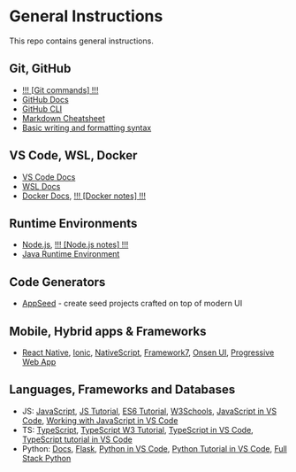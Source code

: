 # General Instructions
This repo contains general instructions.

## Git, GitHub
- [!!! [Git commands] !!!](git-commands.md)
- [GitHub Docs](https://docs.github.com/en)
- [GitHub CLI](https://docs.github.com/en/github-cli)
- [Markdown Cheatsheet](https://github.com/adam-p/markdown-here/wiki/Markdown-Cheatsheet)
- [Basic writing and formatting syntax](https://docs.github.com/en/get-started/writing-on-github/getting-started-with-writing-and-formatting-on-github/basic-writing-and-formatting-syntax)

## VS Code, WSL, Docker
- [VS Code Docs](https://code.visualstudio.com/docs)
- [WSL Docs](https://learn.microsoft.com/en-us/windows/wsl/)
- [Docker Docs](https://docs.docker.com/), [!!! [Docker notes] !!!](docker-notes.md)

## Runtime Environments
- [Node.js](https://nodejs.org/en), [!!! [Node.js notes] !!!](nodejs-notes.md)
- [Java Runtime Environment](https://dev.java/)

## Code Generators
- [AppSeed](https://appseed.us/) - create seed projects crafted on top of modern UI

## Mobile, Hybrid apps & Frameworks
- [React Native](https://reactnative.dev/), [Ionic](https://ionicframework.com/), [NativeScript](https://nativescript.org/), [Framework7](https://framework7.io/), [Onsen UI](https://onsen.io/), [Progressive Web App](https://web.dev/progressive-web-apps/)

## Languages, Frameworks and Databases
- JS: [JavaScript](https://javascript.info/), [JS Tutorial](https://www.javascripttutorial.net/), [ES6 Tutorial](https://www.javascripttutorial.net/es6/), [W3Schools](https://www.w3schools.com/js/), [JavaScript in VS Code](https://code.visualstudio.com/docs/languages/javascript), [Working with JavaScript in VS Code](https://code.visualstudio.com/docs/nodejs/working-with-javascript)
- TS: [TypeScript](https://www.typescriptlang.org/), [TypeScript W3 Tutorial](https://www.w3schools.com/typescript/), [TypeScript in VS Code](https://code.visualstudio.com/docs/languages/typescript), [TypeScript tutorial in VS Code](https://code.visualstudio.com/docs/typescript/typescript-tutorial)
- Python: [Docs](https://www.python.org/doc/), [Flask](https://flask.palletsprojects.com/en/2.3.x/), [Python in VS Code](https://code.visualstudio.com/docs/languages/python), [Python Tutorial in VS Code](https://code.visualstudio.com/docs/python/python-tutorial), [Full Stack Python](https://www.fullstackpython.com/)
